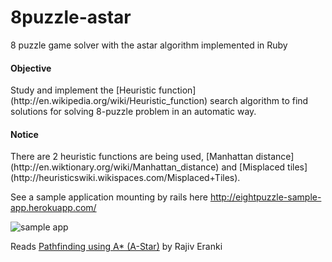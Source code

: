 8puzzle-astar
=============

8 puzzle game solver with the astar algorithm implemented in Ruby

<h4>Objective</h4>
Study and implement the [Heuristic function](http://en.wikipedia.org/wiki/Heuristic_function) search algorithm to find solutions for solving 8-puzzle problem in an automatic way.


<h4>Notice</h4>
There are 2 heuristic functions are being used, [Manhattan distance](http://en.wiktionary.org/wiki/Manhattan_distance) and [Misplaced tiles](http://heuristicswiki.wikispaces.com/Misplaced+Tiles).

See a sample application mounting by rails here http://eightpuzzle-sample-app.herokuapp.com/

![sample app](https://cloud.githubusercontent.com/assets/1572632/5260146/bafc8afc-7a3d-11e4-9bdb-89d45831ef26.png)

Reads [Pathfinding using A* (A-Star)](http://web.mit.edu/eranki/www/tutorials/search/) by Rajiv Eranki 
